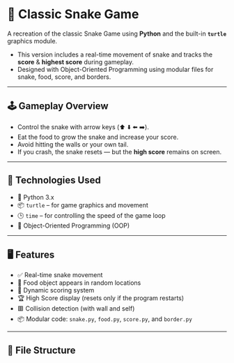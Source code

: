# 🐍 Classic Snake Game

A recreation of the classic Snake Game using **Python** and the built-in **`turtle`** graphics module. <br>
- This version includes a real-time movement of snake and tracks the **score** & **highest score** during gameplay. 
- Designed with Object-Oriented Programming using modular files for snake, food, score, and borders.


---

## 🕹️ Gameplay Overview

- Control the snake with arrow keys (⬆️ ⬇️ ⬅️ ➡️).
- Eat the food to grow the snake and increase your score.
- Avoid hitting the walls or your own tail.
- If you crash, the snake resets — but the **high score** remains on screen.

---

## 🔧 Technologies Used

- 🐍 Python 3.x
- 📦 `turtle` – for game graphics and movement
- 🕒 `time` – for controlling the speed of the game loop
- 🧠 Object-Oriented Programming (OOP)

---

## 🖥️ Features

- ✅ Real-time snake movement
- 🍎 Food object appears in random locations
- 🧮 Dynamic scoring system
- 🏆 High Score display (resets only if the program restarts)
- 🟥 Collision detection (with wall and self)
- 📦 Modular code: `snake.py`, `food.py`, `score.py`, and `border.py`

---

## 📂 File Structure

